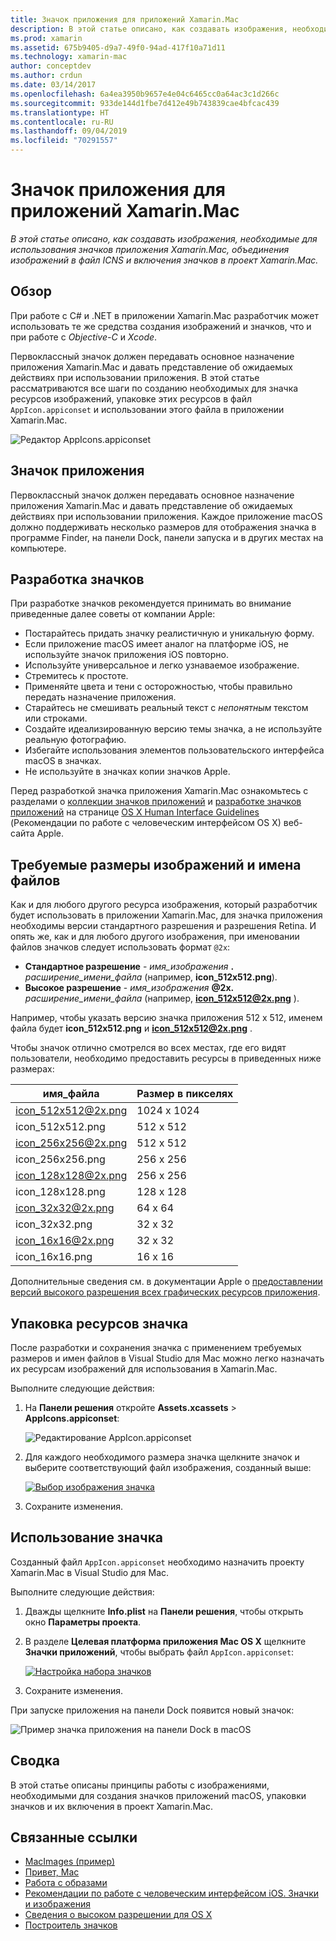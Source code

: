 ```yaml
---
title: Значок приложения для приложений Xamarin.Mac
description: В этой статье описано, как создавать изображения, необходимые для использования значков приложения Хamarin.Mac, объединения изображений в файл ICNS и включения значков в проект Xamarin.Mac.
ms.prod: xamarin
ms.assetid: 675b9405-d9a7-49f0-94ad-417f10a71d11
ms.technology: xamarin-mac
author: conceptdev
ms.author: crdun
ms.date: 03/14/2017
ms.openlocfilehash: 6a4ea3950b9657e4e04c6465cc0a64ac3c1d266c
ms.sourcegitcommit: 933de144d1fbe7d412e49b743839cae4bfcac439
ms.translationtype: HT
ms.contentlocale: ru-RU
ms.lasthandoff: 09/04/2019
ms.locfileid: "70291557"
---
```

# <a name="application-icon-for-xamarinmac-apps"></a>Значок приложения для приложений Xamarin.Mac

_В этой статье описано, как создавать изображения, необходимые для использования значков приложения Хamarin.Mac, объединения изображений в файл ICNS и включения значков в проект Xamarin.Mac._


## <a name="overview"></a>Обзор

При работе с C# и .NET в приложении Xamarin.Mac разработчик может использовать те же средства создания изображений и значков, что и при работе с *Objective-C* и *Xcode*.

Первоклассный значок должен передавать основное назначение приложения Xamarin.Mac и давать представление об ожидаемых действиях при использовании приложения. В этой статье рассматриваются все шаги по созданию необходимых для значка ресурсов изображений, упаковке этих ресурсов в файл `AppIcon.appiconset` и использовании этого файла в приложении Xamarin.Mac.

![Редактор AppIcons.appiconset](app-icon-images/intro01.png "The AppIcon.appiconset editor")


## <a name="application-icon"></a>Значок приложения

Первоклассный значок должен передавать основное назначение приложения Xamarin.Mac и давать представление об ожидаемых действиях при использовании приложения. Каждое приложение macOS должно поддерживать несколько размеров для отображения значка в программе Finder, на панели Dock, панели запуска и в других местах на компьютере.


## <a name="designing-the-icon"></a>Разработка значков

При разработке значков рекомендуется принимать во внимание приведенные далее советы от компании Apple:

- Постарайтесь придать значку реалистичную и уникальную форму.
- Если приложение macOS имеет аналог на платформе iOS, не используйте значок приложения iOS повторно.
- Используйте универсальное и легко узнаваемое изображение.
- Стремитесь к простоте.
- Применяйте цвета и тени с осторожностью, чтобы правильно передать назначение приложения.
- Старайтесь не смешивать реальный текст с _непонятным_ текстом или строками.
- Создайте идеализированную версию темы значка, а не используйте реальную фотографию.
- Избегайте использования элементов пользовательского интерфейса macOS в значках.
- Не используйте в значках копии значков Apple.

Перед разработкой значка приложения Xamarin.Mac ознакомьтесь с разделами о [коллекции значков приложений](https://developer.apple.com/library/mac/documentation/UserExperience/Conceptual/OSXHIGuidelines/Gallery.html#//apple_ref/doc/uid/20000957-CH88-SW1) и [разработке значков приложений](https://developer.apple.com/library/mac/documentation/UserExperience/Conceptual/OSXHIGuidelines/Designing.html#//apple_ref/doc/uid/20000957-CH87-SW1) на странице [OS X Human Interface Guidelines](https://developer.apple.com/library/mac/documentation/UserExperience/Conceptual/OSXHIGuidelines/) (Рекомендации по работе с человеческим интерфейсом OS X) веб-сайта Apple.


## <a name="required-image-sizes-and-filenames"></a>Требуемые размеры изображений и имена файлов

Как и для любого другого ресурса изображения, который разработчик будет использовать в приложении Xamarin.Mac, для значка приложения необходимы версии стандартного разрешения и разрешения Retina. И опять же, как и для любого другого изображения, при именовании файлов значков следует использовать формат `@2x`:

- **Стандартное разрешение**  - _имя_изображения_ **.** _расширение_имени_файла_ (например, **icon_512x512.png**).
- **Высокое разрешение**  - _имя_изображения_ **@2x.** _расширение_имени_файла_ (например, **icon_512x512@2x.png** ).

Например, чтобы указать версию значка приложения 512 x 512, именем файла будет **icon_512x512.png** и **icon_512x512@2x.png** .

Чтобы значок отлично смотрелся во всех местах, где его видят пользователи, необходимо предоставить ресурсы в приведенных ниже размерах:

|имя_файла|Размер в пикселях|
|---|---|
|icon_512x512@2x.png|1024 x 1024|
|icon_512x512.png|512 x 512|
|icon_256x256@2x.png|512 x 512|
|icon_256x256.png|256 x 256|
|icon_128x128@2x.png|256 x 256|
|icon_128x128.png|128 x 128|
|icon_32x32@2x.png|64 x 64|
|icon_32x32.png|32 x 32|
|icon_16x16@2x.png|32 x 32|
|icon_16x16.png|16 x 16|

Дополнительные сведения см. в документации Apple о [предоставлении версий высокого разрешения всех графических ресурсов приложения](https://developer.apple.com/library/mac/documentation/GraphicsAnimation/Conceptual/HighResolutionOSX/Optimizing/Optimizing.html#//apple_ref/doc/uid/TP40012302-CH7-SW3).


## <a name="packaging-the-icon-resources"></a>Упаковка ресурсов значка

После разработки и сохранения значка с применением требуемых размеров и имен файлов в Visual Studio для Mac можно легко назначать их ресурсам изображений для использования в Xamarin.Mac.

Выполните следующие действия:

1. На **Панели решения** откройте **Assets.xcassets** > **AppIcons.appiconset**: 

    ![Редактирование AppIcon.appiconset](app-icon-images/intro01.png "Editing the AppIcon.appiconset")
2. Для каждого необходимого размера значка щелкните значок и выберите соответствующий файл изображения, созданный выше: 

    [![Выбор изображения значка](app-icon-images/intro02.png "Selecting an icon image")](app-icon-images/intro02-large.png#lightbox)
3. Сохраните изменения.


## <a name="using-the-icon"></a>Использование значка

Созданный файл `AppIcon.appiconset` необходимо назначить проекту Xamarin.Mac в Visual Studio для Mac.

Выполните следующие действия:

1. Дважды щелкните **Info.plist** на **Панели решения**, чтобы открыть окно **Параметры проекта**.
2. В разделе **Целевая платформа приложения Mac OS X** щелкните **Значки приложений**, чтобы выбрать файл `AppIcon.appiconset`: 

    [![Настройка набора значков](app-icon-images/icon01.png "Setting the icon set")](app-icon-images/icon01-large.png#lightbox)
3. Сохраните изменения.

При запуске приложения на панели Dock появится новый значок:

![Пример значка приложения на панели Dock в macOS](app-icon-images/icon04.png "An example of an app icon in the macOS dock")


## <a name="summary"></a>Сводка

В этой статье описаны принципы работы с изображениями, необходимыми для создания значков приложений macOS, упаковки значков и их включения в проект Xamarin.Mac.


## <a name="related-links"></a>Связанные ссылки

- [MacImages (пример)](https://docs.microsoft.com/samples/xamarin/mac-samples/macimages)
- [Привет, Mac](~/mac/get-started/hello-mac.md)
- [Работа с образами](~/mac/app-fundamentals/image.md)
- [Рекомендации по работе с человеческим интерфейсом iOS. Значки и изображения](https://developer.apple.com/macos/human-interface-guidelines/icons-and-images/image-size-and-resolution/)
- [Сведения о высоком разрешении для OS X](https://developer.apple.com/library/content/documentation/GraphicsAnimation/Conceptual/HighResolutionOSX/Introduction/Introduction.html)
- [Построитель значков](https://itunes.apple.com/us/app/icns-builder/id554660130?mt=12)
